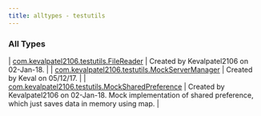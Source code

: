 ```yaml
---
title: alltypes - testutils
---
```


### All Types

| [com.kevalpatel2106.testutils.FileReader](../com.kevalpatel2106.testutils/-file-reader/index.html) | Created by Kevalpatel2106 on 02-Jan-18. |
| [com.kevalpatel2106.testutils.MockServerManager](../com.kevalpatel2106.testutils/-mock-server-manager/index.html) | Created by Keval on 05/12/17. |
| [com.kevalpatel2106.testutils.MockSharedPreference](../com.kevalpatel2106.testutils/-mock-shared-preference/index.html) | Created by Kevalpatel2106 on 02-Jan-18. Mock implementation of shared preference, which just saves data in memory using map. |

